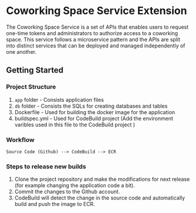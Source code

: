 # Coworking Space Service Extension
The Coworking Space Service is a set of APIs that enables users to request one-time tokens and administrators to authorize access to a coworking space. This service follows a microservice pattern and the APIs are split into distinct services that can be deployed and managed independently of one another.

## Getting Started

### Project Structure
1. `app` folder - Consists application files
2. `db` folder - Consists the SQLs for creating databases and tables
3. Dockerfile - Used for building the docker image for the application
4. buildspec.yml - Used for CodeBuild project (Add the environment varibles used in this file to the CodeBuild project ) 

### Workflow
`Source Code (Github) --> CodeBuild --> ECR`


### Steps to release new builds
1. Clone the project repository and make the modifications for next release (for example changing the application code a bit).
2. Commit the changes to the Github account.  
3. CodeBuild will detect the change in the source code and automatically build and push the image to ECR. 